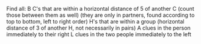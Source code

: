 Find all:
B
C's that are within a horizontal distance of 5 of another C (count those between them as well) (they are only in partners, found according to top to bottom, left to right order)
H's that are within a group (horizontal distance of 3 of another H, not necessarily in pairs)
A clues in the person immediately to their right
L clues in the two people immediately to the left